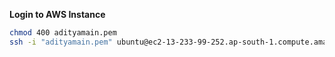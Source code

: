 **Login to AWS Instance**

```bash
chmod 400 adityamain.pem
ssh -i "adityamain.pem" ubuntu@ec2-13-233-99-252.ap-south-1.compute.amazonaws.com
```

